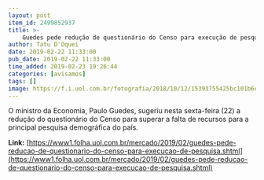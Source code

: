 ```yaml
---
layout: post
item_id: 2499852937
title: >-
    Guedes pede redução de questionário do Censo para execução de pesquisa
author: Tatu D'Oquei
date: 2019-02-22 11:33:00
pub_date: 2019-02-22 11:33:00
time_added: 2019-02-23 19:26:44
categories: [avisamos]
tags: []
image: https://f.i.uol.com.br/fotografia/2018/10/12/15393755425bc101b6cef6a_1539375542_3x2_rt.jpg
---
```


O ministro da Economia, Paulo Guedes, sugeriu nesta sexta-feira (22) a redução do questionário do Censo para superar a falta de recursos para a principal pesquisa demográfica do país.

**Link:** [https://www1.folha.uol.com.br/mercado/2019/02/guedes-pede-reducao-de-questionario-do-censo-para-execucao-de-pesquisa.shtml](https://www1.folha.uol.com.br/mercado/2019/02/guedes-pede-reducao-de-questionario-do-censo-para-execucao-de-pesquisa.shtml)

